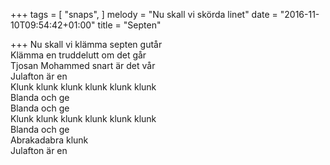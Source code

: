 +++
tags = [
  "snaps",
]
melody = "Nu skall vi skörda linet"
date = "2016-11-10T09:54:42+01:00"
title = "Septen"

+++
Nu skall vi klämma septen gutår  
Klämma en truddelutt om det går  
Tjosan Mohammed snart är det vår  
Julafton är en <veckodag idag>  
Klunk klunk klunk klunk klunk klunk  
Blanda och ge   
Blanda och ge  
Klunk klunk klunk klunk klunk klunk  
Blanda och ge  
Abrakadabra klunk  
Julafton är en <veckodag idag>
